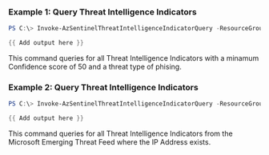 ### Example 1: Query Threat Intelligence Indicators
```powershell
PS C:\> Invoke-AzSentinelThreatIntelligenceIndicatorQuery -ResourceGroupName "myResourceGroupName" -workspaceName "myWorkspaceName" -MinConfidence 50 -ThreatType @("phishing")

{{ Add output here }}
```

This command queries for all Threat Intelligence Indicators with a minamum Confidence score of 50 and a threat type of phising.

### Example 2: Query Threat Intelligence Indicators
```powershell
PS C:\> Invoke-AzSentinelThreatIntelligenceIndicatorQuery -ResourceGroupName "myResourceGroupName" -workspaceName "myWorkspaceName" -Source @("Microsoft Emerging Threat Feed") -Keyword @("117.117.96.9")

{{ Add output here }}
```

This command queries for all Threat Intelligence Indicators from the Microsoft Emerging Threat Feed where the IP Address exists.
